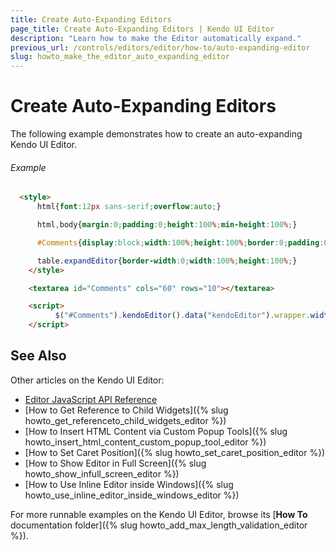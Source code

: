 ```yaml
---
title: Create Auto-Expanding Editors
page_title: Create Auto-Expanding Editors | Kendo UI Editor
description: "Learn how to make the Editor automatically expand."
previous_url: /controls/editors/editor/how-to/auto-expanding-editor
slug: howto_make_the_editor_auto_expanding_editor
---
```


# Create Auto-Expanding Editors

The following example demonstrates how to create an auto-expanding Kendo UI Editor.

###### Example

```html
  <style>
      html{font:12px sans-serif;overflow:auto;}

      html,body{margin:0;padding:0;height:100%;min-height:100%;}

      #Comments{display:block;width:100%;height:100%;border:0;padding:0;}

      table.expandEditor{border-width:0;width:100%;height:100%;}
    </style>

    <textarea id="Comments" cols="60" rows="10"></textarea>

    <script>
      	  $("#Comments").kendoEditor().data("kendoEditor").wrapper.width("").height("").addClass("expandEditor");
    </script>
```

## See Also

Other articles on the Kendo UI Editor:

* [Editor JavaScript API Reference](/api/javascript/ui/editor)
* [How to Get Reference to Child Widgets]({% slug howto_get_referenceto_child_widgets_editor %})
* [How to Insert HTML Content via Custom Popup Tools]({% slug howto_insert_html_content_custom_popup_tool_editor %})
* [How to Set Caret Position]({% slug howto_set_caret_position_editor %})
* [How to Show Editor in Full Screen]({% slug howto_show_infull_screen_editor %})
* [How to Use Inline Editor inside Windows]({% slug howto_use_inline_editor_inside_windows_editor %})

For more runnable examples on the Kendo UI Editor, browse its [**How To** documentation folder]({% slug howto_add_max_length_validation_editor %}).
